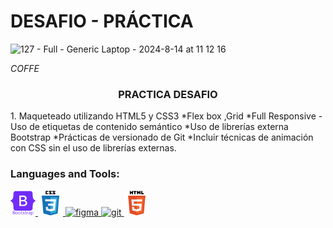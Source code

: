 # DESAFIO - PRÁCTICA
![127 - Full - Generic Laptop - 2024-8-14 at 11 12 16](https://github.com/user-attachments/assets/ba6efd18-2bf2-47d1-a36c-245c397f3eb7)

<em>COFFE</em>
<h3 align="center">PRACTICA DESAFIO</h3>
1. Maqueteado utilizando HTML5 y CSS3 
 *Flex box ,Grid 
 *Full Responsive - Uso de etiquetas de contenido semántico
 *Uso de librerías externa Bootstrap 
 *Prácticas de versionado de Git 
 *Incluir técnicas de animación con CSS sin el uso de librerías externas. 




<h3 align="left">Languages and Tools:</h3>
<p align="left"> <a href="https://getbootstrap.com" target="_blank" rel="noreferrer"> <img src="https://raw.githubusercontent.com/devicons/devicon/master/icons/bootstrap/bootstrap-plain-wordmark.svg" alt="bootstrap" width="40" height="40"/> </a> <a href="https://www.w3schools.com/css/" target="_blank" rel="noreferrer"> <img src="https://raw.githubusercontent.com/devicons/devicon/master/icons/css3/css3-original-wordmark.svg" alt="css3" width="40" height="40"/> </a> <a href="https://www.figma.com/" target="_blank" rel="noreferrer"> <img src="https://www.vectorlogo.zone/logos/figma/figma-icon.svg" alt="figma" width="40" height="40"/> </a> <a href="https://git-scm.com/" target="_blank" rel="noreferrer"> <img src="https://www.vectorlogo.zone/logos/git-scm/git-scm-icon.svg" alt="git" width="40" height="40"/> </a> <a href="https://www.w3.org/html/" target="_blank" rel="noreferrer"> <img src="https://raw.githubusercontent.com/devicons/devicon/master/icons/html5/html5-original-wordmark.svg" alt="html5" width="40" height="40"/> </a> 
